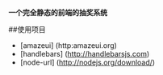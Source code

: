**一个完全静态的前端的抽奖系统**

##使用项目
* [amazeui] (http:amazeui.org)
* [handlebars] (http://handlebarsjs.com)
* [node-url] (http://nodejs.org/download/)


